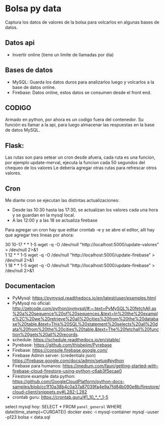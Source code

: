 # Bolsa py data

Captura los datos de valores de la bolsa para volcarlos en algunas bases de datos.

## Datos api
* Invertir online (tiene un limite de llamadas por día)

## Bases de datos

* MySQL: Guarda los datos duros para analizarlos luego y volcarlos a la base de datos online.
* Firebase: Datos online, estos datos se consumen desde el front end.

## CODIGO

Armado en python, por ahora es un codigo fuera del contenedor. Su función es llamar a la api, para luego almacenar las respuestas en la base de datos MySQL.

## Flask:
Las rutas son para setear un cron desde afuera, cada ruta es una funcion, por ejemplo update-merval, ejecuta la funcion cada 50 segundos del chequeo de los valores
Le debería agregar otras rutas para refrescar otros valores.

## Cron
Me diante cron se ejecutan las distintas actualizaciones:  
* Desde las 10:30 hasta las 17:30, se actualizan los valores cada una hora y se guardan en la mysql local.
* A las 12:00 y a las 18 se actualiza firebase

Para agregar un cron hay que editar crontab -e y se abre el editor, allí hay que agregar tres lineas por ahora:

30 10-17 * * 1-5 wget -q -O /dev/null "http://localhost:5000/update-valores" > /dev/null 2>&1  
1 12 * * 1-5 wget -q -O /dev/null "http://localhost:5000/update-firebase" > /dev/null 2>&1  
1 18 * * 1-5 wget -q -O /dev/null "http://localhost:5000/update-firebase" > /dev/null 2>&1  





## Documentacion

* PyMysql: https://pymysql.readthedocs.io/en/latest/user/examples.html
* PyMysql no oficial: http://zetcode.com/python/pymysql/#:~:text=PyMySQL%20fetchAll,as%20a%20sequence%20of%20sequences.&text=In%20the%20example%2C%20we%20retrieve%20all%20cities%20from%20the%20database%20table.&text=This%20SQL%20statement%20selects%20all%20data%20from%20the%20cities%20table.&text=The%20fetchall%20function%20gets%20all%20records.
* schedule: https://schedule.readthedocs.io/en/stable/
* Pyrebase: https://github.com/thisbejim/Pyrebase
* Firebase: https://console.firebase.google.com/
* Firebase Admin server: (credentials json) https://firebase.google.com/docs/admin/setup#python
* Firebase para humanos: https://medium.com/faun/getting-started-with-firebase-cloud-firestore-using-python-c6ab3f5ecae0
* Firestore example data python: https://github.com/GoogleCloudPlatform/python-docs-samples/blob/cc1f10a38b4c0a37a87039fa4e9a7fd84b090e8b/firestore/cloud-client/snippets.py#L282-L282
* crontab guru: https://crontab.guru/#1_10_*_*_1-5

select mysql hoy: SELECT * FROM `panel_general` WHERE date(time_stamp)=CURDATE()
docker exec -i mysql-container mysql -uuser -p123 bolsa < data.sql
